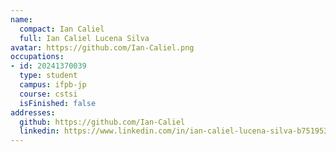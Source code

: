 ```yaml
---
name:
  compact: Ian Caliel
  full: Ian Caliel Lucena Silva
avatar: https://github.com/Ian-Caliel.png
occupations:
- id: 20241370039
  type: student
  campus: ifpb-jp
  course: cstsi
  isFinished: false
addresses:
  github: https://github.com/Ian-Caliel
  linkedin: https://www.linkedin.com/in/ian-caliel-lucena-silva-b75195300/
---
```

